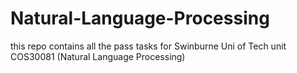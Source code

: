 # Natural-Language-Processing
this repo contains all the pass tasks for Swinburne Uni of Tech unit COS30081 (Natural Language Processing)
